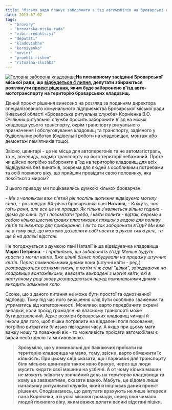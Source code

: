 ```yaml
---
title: "Міська рада планує заборонити в'їзд автомобілів на броварські кладовища"
date: 2013-07-02
tags: 
  - "brovary"
  - "brovarska-miska-rada"
  - "vibir-redaktsiyi"
  - "deputati"
  - "kladovishhe"
  - "korniyenko"
  - "novini"
  - "proekti-rishen"
  - "ritualna-sluzhba"
---
```


[![Головна заборона кладовище](https://mpz.brovary.org/wp-content/uploads/2013/06/Golovna-zaborona-kladovishhe.jpg)](https://mpz.brovary.org/wp-content/uploads/2013/06/Golovna-zaborona-kladovishhe.jpg)**На пленарному засіданні Броварської міської ради, що [відбудеться 4 липня](https://mpz.brovary.org/4-lipnya-vidbudetsya-36-a-chergova-sesiya-brovarskoyi-miskoyi-radi/), депутати збираються розглянути [проект рішення](http://docs.pravo-znaty.org.ua/p7705/04.07.2013), яким буде заборонено в'їзд авто-мототранспорту на територію броварських кладовищ.**

Даний проект рішення винесено на розгляд за поданням директора спеціалізованого комунального підприємства Броварської міської ради Київської області «Броварська ритуальна служба» Корнієнка В.О. Очільник ритуальної служби просить заборонити в'їзд на міські кладовща усього транспорту, окрім транспорту ритуального призначення і обслуговування кладовищ та транспорту, задіяного у будівельних роботах (будівельні роботи на кладовищах, монтаж або демонтаж пам’ятників тощо).

Звісно, цвинтарі - це не місце для автоперегонів та не автомагістраль, то ж, вочевидь, надмір транспорту на його території небажаний. Проте чи дійсно потрібно забороняти в'їзд на територію кладовищ для всіх відвідувачів без винятків, зокрема для людей з особливими потребами та осіб похилого віку, що прийшли провідати свою половинку, яка покоїться з миром?

З цього приводу ми поцікавились думкою кількох броварчан.

_\- Ми з чоловіком вже п'ятий рік поспіль щотижня відвідуємо могилу сина, -_ розповідає 64-річна броварчанка пані **Наталія**, _- Кажуть, час гоїть рани, але все це не правда. Як тільки з'являється вільна година - їдемо до сина: тут і позамітати треба, і квіти полити - відтак, беремо з собою кілька шестилітрових пластикових пляшок з водою для поливу квітів та інвентар для прибирання. І як то так заборонити в'їзд!? Ми вже не в тому віці, що можемо дозволити собі носити в руках тяжкі речі, та ще й на далекі відстані._

Не погоджується з думкою пані Наталії інша відвідувачка кладовища **Марія Петрівна**: - _І правильно, що заборонять в'їзд! Менше будуть красти з могил квітів. Вже цілий бізнес побудували на продажу штучних квітів. Перед поминальними днями вони_ (штучні квіти - ред.) _розпродуються сотнями тисяч, а потім ті ж самі "ділки", заїжджаючи на кладовище вантажівками, вивозять викрадені з могил квіти, які в наступному році знову розпродаються перед поминальними днями - виходить замкнене коло._ 

Схоже, що з даного питання не може бути простої та однозначної відповіді. Тому під час його вирішення слід бути особливо зваженим та утриматись від категоричності. Можливо, варто передбачити окремі випадки, коли проїзд громадян на власному транспорті може бути дозволений. Адже розміри броварських кладовищ чималі й інколи для того, щоб пішки потрапити на віддалені поля поховання, потрібно витратити близько півгодини часу. А якщо при цьому мати важку ношу та поважний вік - то можливість проїхати автомобілем є вкрай необхідною та мотивованою.

> **Зрозуміло, що у поминальні дні бажаючих проїхати на територію кладовища чимало, тому, звісно, варто обмежити їх кількість. При цьому слід сказати, що і парковок для транспорту біля міських цвинтарів також явно бракує, через що люди мусять кидати свої машини на узбіччі. А от чому кілька машин не можуть заїхати у звичайний день на територію кладовища та кому це заважатиме, сказати важко. Мабуть, це відомо лише начальнку ритуальної служби, який й ініціював даний проект рішення. Сподіваємось, що депутати врахують не лише інтереси пана Корнієнка, а й усієї міської громади, серед якої чимало людей похилого віку, яким важко долати великі відстані пішки.**
